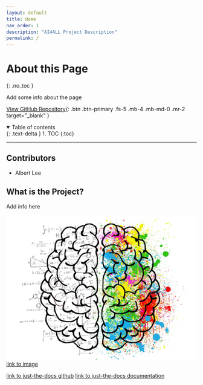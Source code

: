 ```yaml
---
layout: default
title: Home
nav_order: 1
description: "AI4ALL Project Description"
permalink: /
---
```


# About this Page
{: .no_toc }

Add some info about the page

[View GitHub Repository](https://github.com/albemlee/ai4all_nhanes){: .btn .btn-primary .fs-5 .mb-4 .mb-md-0 .mr-2 target="_blank" }


<details open markdown="block">
  <summary>
    Table of contents
  </summary>
  {: .text-delta }
1. TOC
{:toc}
</details>

---

## Contributors

- Albert Lee

## What is the Project?

Add info here



![](images/brain.jpg)
[link to image](https://pixabay.com/illustrations/brain-mind-psychology-idea-drawing-2062057/)

[link to just-the-docs github](https://github.com/pmarsceill/just-the-docs)
[link to just-the-docs documentation](https://pmarsceill.github.io/just-the-docs/)
